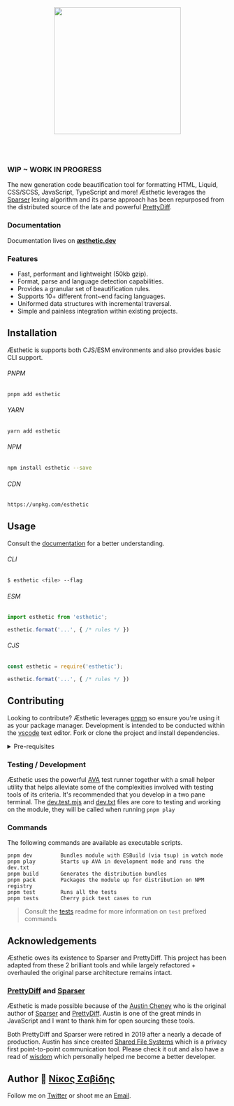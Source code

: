 <br>
<p align="center">
<br>
<a href="https://æsthetic.dev">
<img src="https://raw.githubusercontent.com/panoply/esthetic/next/docs/src/assets/svg/æsthetic.svg" width="290px">
</a>
<br>
<br>
</p>

<br>

### WIP ~ WORK IN PROGRESS

The new generation code beautification tool for formatting HTML, Liquid, CSS/SCSS, JavaScript, TypeScript and more! Æsthetic leverages the [Sparser](https://sparser.io/docs-html/tech-documentation.xhtml#universal-parse-model) lexing algorithm and its parse approach has been repurposed from the distributed source of the late and powerful [PrettyDiff](https://github.com/prettydiff/prettydiff/blob/master/options.md).

### Documentation

Documentation lives on **[æsthetic.dev](https://æsthetic.dev)**

### Features

- Fast, performant and lightweight (50kb gzip).
- Format, parse and language detection capabilities.
- Provides a granular set of beautification rules.
- Supports 10+ different front~end facing languages.
- Uniformed data structures with incremental traversal.
- Simple and painless integration within existing projects.

## Installation

Æsthetic is supports both CJS/ESM environments and also provides basic CLI support.

###### PNPM

```bash
pnpm add esthetic
```

###### YARN

```bash
yarn add esthetic
```

###### NPM

```bash
npm install esthetic --save
```

###### CDN

```bash
https://unpkg.com/esthetic
```

## Usage

Consult the [documentation](https://æsthetic.dev) for a better understanding.

###### CLI

```bash
$ esthetic <file> --flag
```

###### ESM

<!--prettier-ignore-->
```js
import esthetic from 'esthetic';

esthetic.format('...', { /* rules */ })

```

###### CJS

<!--prettier-ignore-->
```js
const esthetic = require('esthetic');

esthetic.format('...', { /* rules */ })

```

## Contributing

Looking to contribute? Æsthetic leverages [pnpm](https://pnpm.js.org/) so ensure you're using it as your package manager. Development is intended to be conducted within the [vscode](https://code.visualstudio.com/) text editor. Fork or clone the project and install dependencies.

<details>
<summary>
  Pre-requisites
</summary>
<p>

- [Git](https://git-scm.com/)
- [Node v16^](https://nodejs.org/)
- [Pnpm v7^](https://pnpm.js.org/)
- [VSCode](https://code.visualstudio.com/)

</p>
</details>

### Testing / Development

Æsthetic uses the powerful [AVA](https://github.com/avajs/ava) test runner together with a small helper utility that helps alleviate some of the complexities involved with testing tools of its criteria. It's recommended that you develop in a two pane terminal. The [dev.test.mjs](/tests/dev.test.mjs) and [dev.txt](/tests/dev.txt) files are core to testing and working on the module, they will be called when running `pnpm play`

### Commands

The following commands are available as executable scripts.

```
pnpm dev         Bundles module with ESBuild (via tsup) in watch mode
pnpm play        Starts up AVA in development mode and runs the dev.txt
pnpm build       Generates the distribution bundles
pnpm pack        Packages the module up for distribution on NPM registry
pnpm test        Runs all the tests
pnpm tests       Cherry pick test cases to run
```

> Consult the [tests](/tests/) readme for more information on `test` prefixed commands

## Acknowledgements

Æsthetic owes its existence to Sparser and PrettyDiff. This project has been adapted from these 2 brilliant tools and while largely refactored + overhauled the original parse architecture remains intact.

### [PrettyDiff](https://github.com/prettydiff/prettydiff) and [Sparser](https://github.com/unibeautify/sparser)

Æsthetic is made possible because of the [Austin Cheney](https://github.com/prettydiff) who is the original author of [Sparser](https://github.com/unibeautify/sparser) and [PrettyDiff](https://github.com/prettydiff/prettydiff). Austin is one of the great minds in JavaScript and I want to thank him for open sourcing these tools.

Both PrettyDiff and Sparser were retired in 2019 after a nearly a decade of production. Austin has since created [Shared File Systems](https://github.com/prettydiff/share-file-systems) which is a privacy first point-to-point communication tool. Please check it out and also have a read of
[wisdom](https://github.com/prettydiff/wisdom) which personally helped me become a better developer.

## Author 🥛 [Νίκος Σαβίδης](mailto:nicos@gmx.com)

Follow me on [Twitter](https://twitter.com/niksavvidis) or shoot me an [Email](mailto:n.savvidis@gmx.com).
